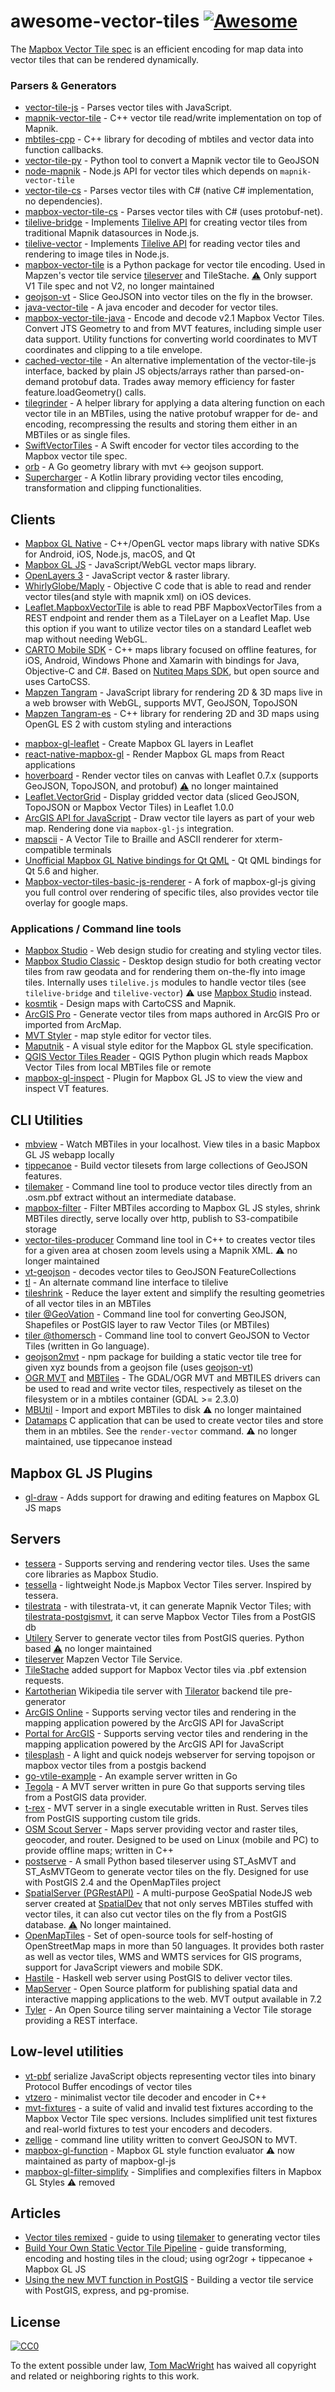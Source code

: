 # awesome-vector-tiles [![Awesome](https://cdn.rawgit.com/sindresorhus/awesome/d7305f38d29fed78fa85652e3a63e154dd8e8829/media/badge.svg)](https://github.com/sindresorhus/awesome)

The [Mapbox Vector Tile spec](https://www.mapbox.com/developers/vector-tiles/) is an efficient encoding for map
data into vector tiles that can be rendered dynamically.

### Parsers & Generators

- [vector-tile-js](https://github.com/mapbox/vector-tile-js) - Parses vector tiles with JavaScript.
- [mapnik-vector-tile](https://github.com/mapbox/mapnik-vector-tile) - C++ vector tile read/write implementation on top of Mapnik.
- [mbtiles-cpp](https://github.com/TimSC/mbtiles-cpp) - C++ library for decoding of mbtiles and vector data into function callbacks.
- [vector-tile-py](https://github.com/mapbox/vector-tile-py) - Python tool to convert a Mapnik vector tile to GeoJSON
- [node-mapnik](https://github.com/mapnik/node-mapnik) - Node.js API for vector tiles which depends on `mapnik-vector-tile`
- [vector-tile-cs](https://github.com/mapbox/vector-tile-cs) - Parses vector tiles with C# (native C# implementation, no dependencies).
- [mapbox-vector-tile-cs](https://github.com/bertt/mapbox-vector-tile-cs) - Parses vector tiles with C# (uses protobuf-net).
- [tilelive-bridge](https://github.com/mapbox/tilelive-bridge) - Implements [Tilelive API](https://github.com/mapbox/tilelive.js/blob/master/API.md) for creating vector tiles from traditional Mapnik datasources in Node.js.
- [tilelive-vector](https://github.com/mapbox/tilelive-vector) - Implements [Tilelive API](https://github.com/mapbox/tilelive.js/blob/master/API.md) for reading vector tiles and rendering to image tiles in Node.js.
- [mapbox-vector-tile](https://github.com/mapzen/mapbox-vector-tile) is a Python package for vector tile encoding. Used in Mapzen's vector tile service [tileserver](https://github.com/tilezen/tileserver) and TileStache. [:warning:](https://github.com/tilezen/mapbox-vector-tile/issues/42) Only support V1 Tile spec and not V2, no longer maintained
- [geojson-vt](https://github.com/mapbox/geojson-vt) - Slice GeoJSON into vector tiles on the fly in the browser.
- [java-vector-tile](https://github.com/ElectronicChartCentre/java-vector-tile) - A java encoder and decoder for vector tiles.
- [mapbox-vector-tile-java](https://github.com/wdtinc/mapbox-vector-tile-java) - Encode and decode v2.1 Mapbox Vector Tiles. Convert JTS Geometry to and from MVT features, including simple user data support. Utility functions for converting world coordinates to MVT coordinates and clipping to a tile envelope.
- [cached-vector-tile](https://github.com/developmentseed/cached-vector-tile) - An alternative implementation of the vector-tile-js interface, backed by plain JS objects/arrays rather than parsed-on-demand protobuf data. Trades away memory efficiency for faster feature.loadGeometry() calls.
- [tilegrinder](https://github.com/rastapasta/tilegrinder) - A helper library for applying a data altering function on each vector tile in an MBTiles, using the native protobuf wrapper for de- and encoding, recompressing the results and storing them either in an MBTiles or as single files.
- [SwiftVectorTiles](https://github.com/manimaul/SwiftVectorTiles) - A Swift encoder for vector tiles according to the Mapbox vector tile spec.
- [orb](https://github.com/paulmach/orb) - A Go geometry library with mvt <-> geojson support.
- [Supercharger](https://github.com/marauder-io/supercharger) - A Kotlin library providing vector tiles encoding, transformation and clipping functionalities.

## Clients

- [Mapbox GL Native](https://github.com/mapbox/mapbox-gl-native) - C++/OpenGL vector maps library with native SDKs for Android, iOS, Node.js, macOS, and Qt
- [Mapbox GL JS](https://github.com/mapbox/mapbox-gl-js) - JavaScript/WebGL vector maps library.
- [OpenLayers 3](https://github.com/openlayers/openlayers/pull/4219) - JavaScript vector & raster library.
- [WhirlyGlobe/Maply](https://github.com/mousebird/WhirlyGlobe/blob/master/WhirlyGlobeSrc/WhirlyGlobe-MaplyComponent/src/MaplyMapnikVectorTiles.mm) - Objective C code that is able to read and render vector tiles(and style with mapnik xml) on iOS devices.
- [Leaflet.MapboxVectorTile](https://github.com/SpatialServer/Leaflet.MapboxVectorTile) is able to read PBF MapboxVectorTiles from a REST endpoint and render them as a TileLayer on a Leaflet Map. Use this option if you want to utilize vector tiles on a standard Leaflet web map without needing WebGL.
- [CARTO Mobile SDK](https://github.com/CartoDB/mobile-sdk) - C++ maps library focused on offline features, for iOS, Android, Windows Phone and Xamarin with bindings for Java, Objective-C and C#. Based on [Nutiteq Maps SDK](https://developer.nutiteq.com), but open source and uses CartoCSS.
- [Mapzen Tangram](https://github.com/tangrams/tangram) - JavaScript library for rendering 2D & 3D maps live in a web browser with WebGL, supports MVT, GeoJSON, TopoJSON
- [Mapzen Tangram-es](https://github.com/tangrams/tangram-es) - C++ library for rendering 2D and 3D maps using OpenGL ES 2 with custom styling and interactions
* [mapbox-gl-leaflet](https://github.com/mapbox/mapbox-gl-leaflet) - Create Mapbox GL layers in Leaflet
* [react-native-mapbox-gl](https://github.com/mapbox/react-native-mapbox-gl) - Render Mapbox GL maps from React applications
* [hoverboard](https://github.com/devTristan/hoverboard) - Render vector tiles on canvas with Leaflet 0.7.x (supports GeoJSON, TopoJSON, and protobuf) [:warning:](https://github.com/madd512/hoverboard/issues/13#issuecomment-171406102) no longer maintained
* [Leaflet.VectorGrid](https://github.com/IvanSanchez/Leaflet.VectorGrid) - Display gridded vector data (sliced GeoJSON, TopoJSON or Mapbox Vector Tiles) in Leaflet 1.0.0
* [ArcGIS API for JavaScript](https://developers.arcgis.com/javascript/) - Draw vector tile layers as part of your web map. Rendering done via `mapbox-gl-js` integration.
* [mapscii](https://github.com/rastapasta/mapscii) - A Vector Tile to Braille and ASCII renderer for xterm-compatible terminals
* [Unofficial Mapbox GL Native bindings for Qt QML](https://github.com/rinigus/mapbox-gl-qml) - Qt QML bindings for Qt 5.6 and higher.
* [Mapbox-vector-tiles-basic-js-renderer](https://github.com/landtechnologies/Mapbox-vector-tiles-basic-js-renderer) - A fork of mapbox-gl-js giving you full control over rendering of specific tiles, also provides vector tile overlay for google maps.

### Applications / Command line tools

- [Mapbox Studio](https://www.mapbox.com/mapbox-studio/) - Web design studio for creating and styling vector tiles.
- [Mapbox Studio Classic](https://github.com/mapbox/mapbox-studio) - Desktop design studio for both creating vector tiles from raw geodata and for rendering them on-the-fly into image tiles. Internally uses `tilelive.js` modules to handle vector tiles (see `tilelive-bridge` and `tilelive-vector`) :warning: use [Mapbox Studio](https://www.mapbox.com/mapbox-studio/) instead.
- [kosmtik](https://github.com/kosmtik/kosmtik) - Design maps with CartoCSS and Mapnik.
- [ArcGIS Pro](http://www.esri.com/en/software/arcgis-pro) - Generate vector tiles from maps authored in ArcGIS Pro or imported from ArcMap.
- [MVT Styler](http://sputnik-maps.github.io/mvt-styler/) - map style editor for vector tiles.
- [Maputnik](https://github.com/maputnik/editor) - A visual style editor for the Mapbox GL style specification.
- [QGIS Vector Tiles Reader](https://github.com/geometalab/Vector-Tiles-Reader-QGIS-Plugin) - QGIS Python plugin which reads Mapbox Vector Tiles from local MBTiles file or remote
- [mapbox-gl-inspect](https://github.com/lukasmartinelli/mapbox-gl-inspect) - Plugin for Mapbox GL JS to view the view and inspect VT features.

## CLI Utilities

- [mbview](https://github.com/mapbox/mbview) - Watch MBTiles in your localhost. View tiles in a basic Mapbox GL JS webapp locally
- [tippecanoe](https://github.com/mapbox/tippecanoe) - Build vector tilesets from large collections of GeoJSON features.
- [tilemaker](https://github.com/systemed/tilemaker) - Command line tool to produce vector tiles directly from an .osm.pbf extract without an intermediate database.
- [mapbox-filter](https://github.com/ondrap/mapbox-filter) - Filter MBTiles according to Mapbox GL JS styles, shrink MBTiles directly, serve locally over http, publish to S3-compatibile storage
- [vector-tiles-producer](https://github.com/vross/vector-tiles-producer) Command line tool in C++ to creates vector tiles for a given area at chosen zoom levels using a Mapnik XML. :warning: no longer maintained
- [vt-geojson](https://github.com/developmentseed/vt-geojson) - decodes vector tiles to GeoJSON FeatureCollections
- [tl](https://github.com/mojodna/tl) - An alternate command line interface to tilelive
- [tileshrink](https://github.com/rastapasta/tileshrink) - Reduce the layer extent and simplify the resulting geometries of all vector tiles in an MBTiles
- [tiler @GeoVation](https://github.com/Geovation/tiler) - Command line tool for converting GeoJSON, Shapefiles or PostGIS layer to raw Vector Tiles (or MBTiles)
- [tiler @thomersch](https://github.com/thomersch/grandine/tree/master/cmd/tiler) - Command line tool to convert GeoJSON to Vector Tiles (written in Go language).
- [geojson2mvt](https://github.com/NYCPlanning/geojson2mvt) - npm package for building a static vector tile tree for given xyz bounds from a geojson file (uses [geojson-vt](https://github.com/mapbox/geojson-vt))
- [OGR MVT](http://gdal.org/drv_mvt.html) and [MBTiles](http://gdal.org/frmt_mbtiles.html) - The GDAL/OGR MVT and MBTILES drivers can be used to read and write vector tiles, respectively as tileset on the filesystem or in a mbtiles container (GDAL >= 2.3.0)
- [MBUtil](https://github.com/mapbox/mbutil) - Import and export MBTiles to disk :warning: no longer maintained
- [Datamaps](https://github.com/ericfischer/datamaps) C application that can be used to create vector tiles and store them in an mbtiles. See the `render-vector` command. :warning: no longer maintained, use tippecanoe instead

## Mapbox GL JS Plugins

- [gl-draw](https://github.com/mapbox/gl-draw) - Adds support for drawing and editing features on Mapbox GL JS maps

## Servers

- [tessera](https://github.com/mojodna/tessera) - Supports serving and rendering vector tiles. Uses the same core libraries as Mapbox Studio.
- [tessella](https://github.com/urbica/tessella) - lightweight Node.js Mapbox Vector Tiles server. Inspired by tessera.
- [tilestrata](https://github.com/naturalatlas/tilestrata) - with tilestrata-vt, it can generate Mapnik Vector Tiles; with [tilestrata-postgismvt](https://github.com/Stezii/tilestrata-postgismvt), it can serve Mapbox Vector Tiles from a PostGIS db
- [Utilery](https://github.com/etalab/utilery) Server to generate vector tiles from PostGIS queries. Python based [:warning:](https://github.com/tilery/utilery/issues/6) no longer maintained
- [tileserver](https://github.com/tilezen/tileserver) Mapzen Vector Tile Service.
- [TileStache](https://github.com/TileStache/TileStache) added support for Mapbox Vector tiles via .pbf extension requests.
- [Kartotherian](https://github.com/kartotherian/kartotherian) Wikipedia tile server with [Tilerator](https://github.com/kartotherian/tilerator) backend tile pre-generator
- [ArcGIS Online](http://www.esri.com/software/arcgis/arcgisonline) - Supports serving vector tiles and rendering in the mapping application powered by the ArcGIS API for JavaScript
- [Portal for ArcGIS](http://www.esri.com/software/arcgis/arcgisserver/extensions/portal-for-arcgis) - Supports serving vector tiles and rendering in the mapping application powered by the ArcGIS API for JavaScript
- [tilesplash](https://github.com/faradayio/tilesplash) - A light and quick nodejs webserver for serving topojson or mapbox vector tiles from a postgis backend
- [go-vtile-example](https://github.com/vicapow/go-vtile-example) - An example server written in Go
- [Tegola](https://github.com/terranodo/tegola) - A MVT server written in pure Go that supports serving tiles from a PostGIS data provider.
- [t-rex](https://github.com/pka/t-rex/) - MVT server in a single executable written in Rust. Serves tiles from PostGIS supporting custom tile grids.
- [OSM Scout Server](https://rinigus.github.io/osmscout-server/) - Maps server providing vector and raster tiles, geocoder, and router. Designed to be used on Linux (mobile and PC) to provide offline maps; written in C++
- [postserve](https://github.com/openmaptiles/postserve) - A small Python based tileserver using ST_AsMVT and ST_AsMVTGeom to generate vector tiles on the fly. Designed for use with PostGIS 2.4 and the OpenMapTiles project
- [SpatialServer (PGRestAPI)](https://github.com/spatialdev/PGRestAPI) - A multi-purpose GeoSpatial NodeJS web server created at [SpatialDev](http://spatialdev.com) that not only serves MBTiles stuffed with vector tiles, it can also cut vector tiles on the fly from a PostGIS database. [:warning:](https://github.com/spatialdev/PGRestAPI/issues/142#issuecomment-231132808) No longer maintained.
- [OpenMapTiles](https://github.com/openmaptiles) - Set of open-source tools for self-hosting of OpenStreetMap maps in more than 50 languages. It provides both raster as well as vector tiles, WMS and WMTS services for GIS programs, support for JavaScript viewers and mobile SDK.
- [Hastile](https://github.com/sitewisely/hastile) - Haskell web server using PostGIS to deliver vector tiles.
- [MapServer](http://mapserver.org/) - Open Source platform for publishing spatial data and interactive mapping applications to the web. MVT output available in 7.2
- [Tyler](https://github.com/marauder-io/tyler) - An Open Source tiling server maintaining a Vector Tile storage providing a REST interface.

## Low-level utilities

- [vt-pbf](https://github.com/anandthakker/vt-pbf) serialize JavaScript objects representing vector tiles into binary Protocol Buffer encodings of vector tiles
- [vtzero](https://github.com/mapbox/vtzero) - minimalist vector tile decoder and encoder in C++
- [mvt-fixtures](https://github.com/mapbox/mvt-fixtures/) - a suite of valid and invalid test fixtures according to the Mapbox Vector Tile spec versions. Includes simplified unit test fixtures and real-world fixtures to test your encoders and decoders.
- [zellige](https://github.com/sitewisely/zellige) - command line utility written to convert GeoJSON to MVT.
- [mapbox-gl-function](https://github.com/mapbox/mapbox-gl-function) - Mapbox GL style function evaluator :warning: now maintained as party of mapbox-gl-js
- [mapbox-gl-filter-simplify](https://github.com/mapbox/mapbox-gl-filter-simplify) - Simplifies and complexifies filters in Mapbox GL Styles :warning: removed

## Articles

- [Vector tiles remixed](http://gdunlop.github.io/Vector-tiles-remixed/) - guide to using [tilemaker](https://github.com/systemed/tilemaker) to generating vector tiles
- [Build Your Own Static Vector Tile Pipeline](https://geovation.github.io/build-your-own-static-vector-tile-pipeline) - guide transforming, encoding and hosting tiles in the cloud; using ogr2ogr + tippecanoe + Mapbox GL JS
- [Using the new MVT function in PostGIS](https://medium.com/nycplanninglabs/using-the-new-mvt-function-in-postgis-75f8addc1d68) - Building a vector tile service with PostGIS, express, and pg-promise.

## License

[![CC0](http://i.creativecommons.org/p/zero/1.0/88x31.png)](http://creativecommons.org/publicdomain/zero/1.0/)

To the extent possible under law, [Tom MacWright](http://macwright.org) has waived all copyright and related or neighboring rights to this work.
